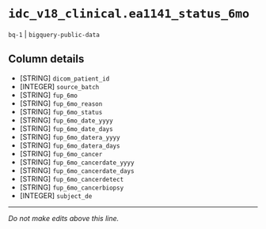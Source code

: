 # `idc_v18_clinical.ea1141_status_6mo`
`bq-1` | `bigquery-public-data`

## Column details
* [STRING]    `dicom_patient_id`
* [INTEGER]   `source_batch`
* [STRING]    `fup_6mo`
* [STRING]    `fup_6mo_reason`
* [STRING]    `fup_6mo_status`
* [STRING]    `fup_6mo_date_yyyy`
* [STRING]    `fup_6mo_date_days`
* [STRING]    `fup_6mo_datera_yyyy`
* [STRING]    `fup_6mo_datera_days`
* [STRING]    `fup_6mo_cancer`
* [STRING]    `fup_6mo_cancerdate_yyyy`
* [STRING]    `fup_6mo_cancerdate_days`
* [STRING]    `fup_6mo_cancerdetect`
* [STRING]    `fup_6mo_cancerbiopsy`
* [INTEGER]   `subject_de`

-------------------------------------------------------------------------------
*Do not make edits above this line.*
